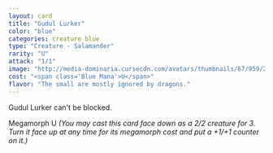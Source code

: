 ```yaml
---
layout: card
title: "Gudul Lurker"
color: "blue"
categories: creature blue
type: "Creature - Salamander"
rarity: "U"
attack: "1/1"
image: "http://media-dominaria.cursecdn.com/avatars/thumbnails/67/959/200/283/635610607038373985.png"
cost: "<span class='Blue Mana'>U</span>"
flavor: "The small are mostly ignored by dragons."
---
```


Gudul Lurker can't be blocked.

Megamorph <span class="Blue Mana">U</span> <em>(You may cast this card face down as a 2/2 creature for <span class="Colorless Mana">3</span>. Turn it face up at any time for its megamorph cost and put a +1/+1 counter on it.)</em>
